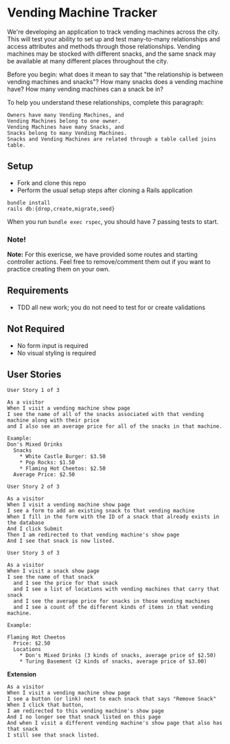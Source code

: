 # Vending Machine Tracker

We're developing an application to track vending machines across the city. This will test your ability to set up and test many-to-many relationships and access attributes and methods through those relationships.
Vending machines may be stocked with different snacks, and the same snack may be available at many different places throughout the city. 


Before you begin: what does it mean to say that "the relationship is between vending machines and snacks"? How many snacks does a vending machine have? How many vending machines can a snack be in?

To help you understand these relationships, complete this paragraph: 

```
Owners have many Vending Machines, and
Vending Machines belong to one owner. 
Vending Machines have many Snacks, and
Snacks belong to many Vending Machines. 
Snacks and Vending Machines are related through a table called joins table. 
```


## Setup

- Fork and clone this repo
- Perform the usual setup steps after cloning a Rails application
```
bundle install
rails db:{drop,create,migrate,seed}
```
When you run `bundle exec rspec`, you should have 7 passing tests to start. 

### Note!
**Note:** For this exericse, we have provided some routes and starting controller actions. Feel free to remove/comment them out if you want to practice creating them on your own. 


## Requirements

- TDD all new work; you do not need to test for or create validations

## Not Required

- No form input is required
- No visual styling is required


## User Stories

```
User Story 1 of 3

As a visitor
When I visit a vending machine show page
I see the name of all of the snacks associated with that vending machine along with their price
and I also see an average price for all of the snacks in that machine. 

Example:
Don's Mixed Drinks
  Snacks
    * White Castle Burger: $3.50
    * Pop Rocks: $1.50
    * Flaming Hot Cheetos: $2.50
  Average Price: $2.50
```

```
User Story 2 of 3
​
As a visitor
When I visit a vending machine show page
I see a form to add an existing snack to that vending machine
When I fill in the form with the ID of a snack that already exists in the database
And I click Submit
Then I am redirected to that vending machine's show page
And I see that snack is now listed. 
```



```
User Story 3 of 3

As a visitor
When I visit a snack show page
I see the name of that snack
  and I see the price for that snack
  and I see a list of locations with vending machines that carry that snack
  and I see the average price for snacks in those vending machines
  and I see a count of the different kinds of items in that vending machine.

​Example: 

Flaming Hot Cheetos
  Price: $2.50
  Locations
    * Don's Mixed Drinks (3 kinds of snacks, average price of $2.50)
    * Turing Basement (2 kinds of snacks, average price of $3.00)
```


**Extension**
```
As a visitor
When I visit a vending machine show page
I see a button (or link) next to each snack that says "Remove Snack"
When I click that button,
I am redirected to this vending machine's show page
And I no longer see that snack listed on this page
And when I visit a different vending machine's show page that also has that snack
I still see that snack listed. 
```
